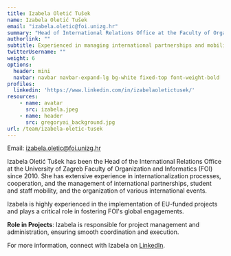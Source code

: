```yaml
---
title: Izabela Oletić Tušek
name: Izabela Oletić Tušek
email: "izabela.oletic@foi.unizg.hr"
summary: "Head of International Relations Office at the Faculty of Organization and Informatics (FOI) with expertise in internationalization and EU project management."
authorlink: ""
subtitle: Experienced in managing international partnerships and mobility programs
twitterUsername: ""
weight: 6
options:
  header: mini
  navbar: navbar navbar-expand-lg bg-white fixed-top font-weight-bold
profiles:
  linkedin: 'https://www.linkedin.com/in/izabelaoletictusek/'
resources:
    - name: avatar
      src: izabela.jpeg
    - name: header
      src: gregoryai_background.jpg
url: /team/izabela-oletic-tusek
---
```

Email: <izabela.oletic@foi.unizg.hr>

Izabela Oletić Tušek has been the Head of the International Relations Office at the University of Zagreb Faculty of Organization and Informatics (FOI) since 2010. She has extensive experience in internationalization processes, cooperation, and the management of international partnerships, student and staff mobility, and the organization of various international events. 

Izabela is highly experienced in the implementation of EU-funded projects and plays a critical role in fostering FOI's global engagements.

**Role in Projects**:
Izabela is responsible for project management and administration, ensuring smooth coordination and execution.

For more information, connect with Izabela on [LinkedIn](https://www.linkedin.com/in/izabelaoletictusek/).
